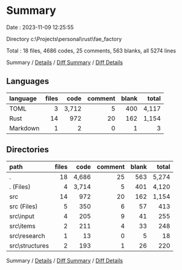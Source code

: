# Summary

Date : 2023-11-09 12:25:55

Directory c:\\Projects\\personal\\rust\\fae_factory

Total : 18 files,  4686 codes, 25 comments, 563 blanks, all 5274 lines

Summary / [Details](details.md) / [Diff Summary](diff.md) / [Diff Details](diff-details.md)

## Languages
| language | files | code | comment | blank | total |
| :--- | ---: | ---: | ---: | ---: | ---: |
| TOML | 3 | 3,712 | 5 | 400 | 4,117 |
| Rust | 14 | 972 | 20 | 162 | 1,154 |
| Markdown | 1 | 2 | 0 | 1 | 3 |

## Directories
| path | files | code | comment | blank | total |
| :--- | ---: | ---: | ---: | ---: | ---: |
| . | 18 | 4,686 | 25 | 563 | 5,274 |
| . (Files) | 4 | 3,714 | 5 | 401 | 4,120 |
| src | 14 | 972 | 20 | 162 | 1,154 |
| src (Files) | 5 | 350 | 6 | 57 | 413 |
| src\\input | 4 | 205 | 9 | 41 | 255 |
| src\\items | 2 | 211 | 4 | 33 | 248 |
| src\\research | 1 | 13 | 0 | 5 | 18 |
| src\\structures | 2 | 193 | 1 | 26 | 220 |

Summary / [Details](details.md) / [Diff Summary](diff.md) / [Diff Details](diff-details.md)